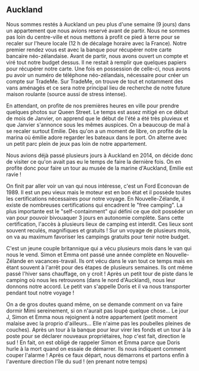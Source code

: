 ## Auckland

Nous sommes restés à Auckland un peu plus d'une semaine (9 jours) dans un appartement
que nous avions reservé avant de partir. Nous ne sommes pas loin du centre-ville
et nous mettons à profit ce pied à terre pour se recaler sur l'heure locale (12 h de décalage horaire avec la France).
Notre premier rendez vous est avec la banque pour récupérer notre carte bancaire néo-zélandaise.
Avant de partir, nous avons ouvert un compte et viré tout notre budget dessus.
Il ne restait à remplir que quelques papiers pour récupérer notre carte. Une fois en possession de celle-ci,
nous avons pu avoir un numéro de téléphone néo-zélandais, nécessaire pour créer un compte sur TradeMe.
Sur TradeMe, on trouve de tout et notamment des vans aménagés et ce sera notre principal lieu de recherche de notre future maison roulante (source aussi de stress intense).

En attendant, on profite de nos premières heures en ville pour prendre quelques photos sur Queen Street. Le temps est assez mitigé en ce début de mois de Janvier,
on apprend que le début de l'été a été très pluvieux et que Janvier s'annonce sous les mêmes auspices. On a beaucoup de mal à se recaler surtout Emilie. Dès qu'on a un moment de libre,
on profite de la marina où émilie adore regarder les bateaux dans le port. On alterne avec un petit parc plein de jeux pas loin de notre appartement. 

Nous avions déjà passé plusieurs jours à Auckland en 2014, on décide donc de visiter ce qu'on avait pas eu le temps de faire la dernière fois. On en profite donc pour faire un tour au musée de la marine d'Auckland, Emilie est ravie !

On finit par aller voir un van qui nous intéresse, c'est un Ford Econovan de 1989. Il est un peu vieux mais le moteur est en bon état
et il possède toutes les certifications nécessaires pour notre voyage. En Nouvelle-Zélande, il existe de nombreuses certifications qui encadrent le "free camping".
La plus importante est le "self-containment" qui défini ce que doit posséder un van pour pouvoir bivouaquer 3 jours en autonomie complète. Sans cette certification,
l'accès à plusieurs lieux de camping est interdit. Ces lieux sont souvent reculés, magnifiques et gratuits !
Sur un voyage de plusieurs mois, on va au maximum favoriser les campings gratuits pour tenir notre budget.

C'est un jeune couple britannique qui a vécu plusieurs mois dans le van qui nous le vend. Simon et Emma ont passé une année complète en Nouvelle-Zélande en vacances-travail. Ils ont vécu dans le van tout ce temps mais en étant souvent à l'arrêt pour des étapes de plusieurs semaines. Ils ont même passé l'hiver sans chauffage, on y croit ! Après un petit tour de piste dans le camping où nous les retrouvons (dans le nord d'Auckland), nous leur donnons notre accord. Le petit van s'appelle Doris et il va nous transporter pendant tout notre voyage !

On a de gros doutes quand même, on se demande comment on va faire dormir Mimi sereinement, si on n'aurait pas loupé quelque chose... Le jour J, Simon et Emma nous rejoignent à notre appartement (petit moment malaise avec la proprio d'ailleurs... Elle n'aime pas les poubelles pleines de couches).
Après un tour à la banque pour leur virer les fonds et un tour à la poste pour se déclarer nouveaux propriétaires, hop c'est fait, direction le sud !
En fait, on est obligé de rappeler Simon et Emma parce que Doris hurle à la mort quand on essaie de démarrer. Ils nous indiquent comment couper l'alarme !
Après ce faux départ, nous démarrons et partons enfin à l'aventure direction l'île du sud ! (en prenant notre temps)

